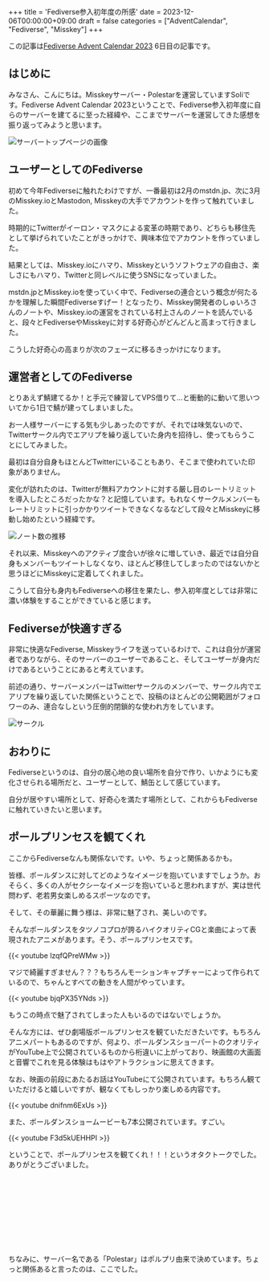 +++
title = 'Fediverse参入初年度の所感'
date = 2023-12-06T00:00:00+09:00
draft = false
categories = ["AdventCalendar", "Fediverse", "Misskey"]
+++

この記事は[Fediverse Advent Calendar 2023](https://adventar.org/calendars/8668) 6日目の記事です。

## はじめに

みなさん、こんにちは。Misskeyサーバー・Polestarを運営していますSoliです。Fediverse Advent Calendar 2023ということで、Fediverse参入初年度に自らのサーバーを建てるに至った経緯や、ここまでサーバーを運営してきた感想を振り返ってみようと思います。

![サーバートップページの画像](https://media.soli0222.com/polestar/affb65b3-29c9-43f5-a625-66c0b0b7e8bf.webp)

## ユーザーとしてのFediverse

初めて今年Fediverseに触れたわけですが、一番最初は2月のmstdn.jp、次に3月のMisskey.ioとMastodon, Misskeyの大手でアカウントを作って触れていました。

時期的にTwitterがイーロン・マスクによる変革の時期であり、どちらも移住先として挙げられていたことがきっかけで、興味本位でアカウントを作っていました。

結果としては、Misskey.ioにハマり、Misskeyというソフトウェアの自由さ、楽しさにもハマり、Twitterと同レベルに使うSNSになっていました。

mstdn.jpとMisskey.ioを使っていく中で、Fediverseの連合という概念が何たるかを理解した瞬間Fediverseすげー！となったり、Misskey開発者のしゅいろさんのノートや、Misskey.ioの運営をされている村上さんのノートを読んでいると、段々とFediverseやMisskeyに対する好奇心がどんどんと高まって行きました。

こうした好奇心の高まりが次のフェーズに移るきっかけになります。

## 運営者としてのFediverse

とりあえず鯖建てるか！と手元で練習してVPS借りて…と衝動的に動いて思いついてから1日で鯖が建ってしまいました。

お一人様サーバーにする気も少しあったのですが、それでは味気ないので、Twitterサークル内でエアリプを繰り返していた身内を招待し、使ってもらうことにしてみました。

最初は自分自身もほとんどTwitterにいることもあり、そこまで使われていた印象がありません。

変化が訪れたのは、Twitterが無料アカウントに対する厳し目のレートリミットを導入したところだったかな？と記憶しています。もれなくサークルメンバーもレートリミットに引っかかりツイートできなくなるなどして段々とMisskeyに移動し始めたという経緯です。

![ノート数の推移](https://media.soli0222.com/polestar/ffc71575-4c5b-4575-b5f1-60bd6dc4e92a.webp)

それ以来、Misskeyへのアクティブ度合いが徐々に増していき、最近では自分自身もメンバーもツイートしなくなり、ほとんど移住してしまったのではないかと思うほどにMisskeyに定着してくれました。

こうして自分も身内もFediverseへの移住を果たし、参入初年度としては非常に濃い体験をすることができていると感じます。

## Fediverseが快適すぎる

非常に快適なFediverse, Misskeyライフを送っているわけで、これは自分が運営者でありながら、そのサーバーのユーザーであること、そしてユーザーが身内だけであるということにあると考えています。

前述の通り、サーバーメンバーはTwitterサークルのメンバーで、サークル内でエアリプを繰り返していた関係ということで、投稿のほとんどの公開範囲がフォロワーのみ、連合なしという圧倒的閉鎖的な使われ方をしています。

![サークル](https://media.soli0222.com/polestar/6c0e1f10-0cae-4686-9aff-9468b52a24fd.gif)

## おわりに

Fediverseというのは、自分の居心地の良い場所を自分で作り、いかようにも変化させられる場所だと、ユーザーとして、鯖缶として感じています。

自分が居やすい場所として、好奇心を満たす場所として、これからもFediverseに触れていきたいと思います。

## ポールプリンセスを観てくれ

ここからFediverseなんも関係ないです。いや、ちょっと関係あるかも。

皆様、ポールダンスに対してどのようなイメージを抱いていますでしょうか。おそらく、多くの人がセクシーなイメージを抱いていると思われますが、実は世代問わず、老若男女楽しめるスポーツなのです。

そして、その華麗に舞う様は、非常に魅了され、美しいのです。

そんなポールダンスをタツノコプロが誇るハイクオリティCGと楽曲によって表現されたアニメがあります。そう、ポールプリンセスです。

{{< youtube lzqfQPreWMw >}}

マジで綺麗すぎません？？？もちろんモーションキャプチャーによって作られているので、ちゃんとすべての動きを人間がやっています。

{{< youtube bjqPX35YNds >}}

もうこの時点で魅了されてしまった人もいるのではないでしょうか。

そんな方には、ぜひ劇場版ポールプリンセスを観ていただきたいです。もちろんアニメパートもあるのですが、何より、ポールダンスショーパートのクオリティがYouTube上で公開されているものから桁違いに上がっており、映画館の大画面と音響でこれを見る体験はもはやアトラクションに思えてきます。

なお、映画の前段にあたるお話はYouTubeにて公開されています。もちろん観ていただけると嬉しいですが、観なくてもしっかり楽しめる内容です。

{{< youtube dnifnm6ExUs >}}

また、ポールダンスショームービーも7本公開されています。すごい。

{{< youtube F3d5kUEHHPI >}}

ということで、ポールプリンセスを観てくれ！！！というオタクトークでした。ありがとうございました。

<div class="iframely-embed"><div class="iframely-responsive" style="height: 140px; padding-bottom: 0;"><a href="https://poleprincess.jp/" data-iframely-url="//iframely.net/HO6OaoR?card=small"></a></div></div><script async src="//iframely.net/embed.js"></script>

ちなみに、サーバー名である「Polestar」はポルプリ由来で決めています。ちょっと関係あると言ったのは、ここでした。
